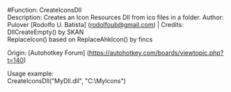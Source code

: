 
#Function:      CreateIconsDll                              
Description:   	Creates an Icon Resources Dll from ico files in a folder. 
Author:        		Pulover [Rodolfo U. Batista] (rodolfoub@gmail.com) |
Credits:       		DllCreateEmpty() by SKAN                   
         			ReplaceIcon() based on ReplaceAhkIcon() by fincs 

Origin:       		[Autohotkey Forum] (https://autohotkey.com/boards/viewtopic.php?t=140)

Usage example:                                             
CreateIconsDll("MyDll.dll", "C:\MyIcons")              

 